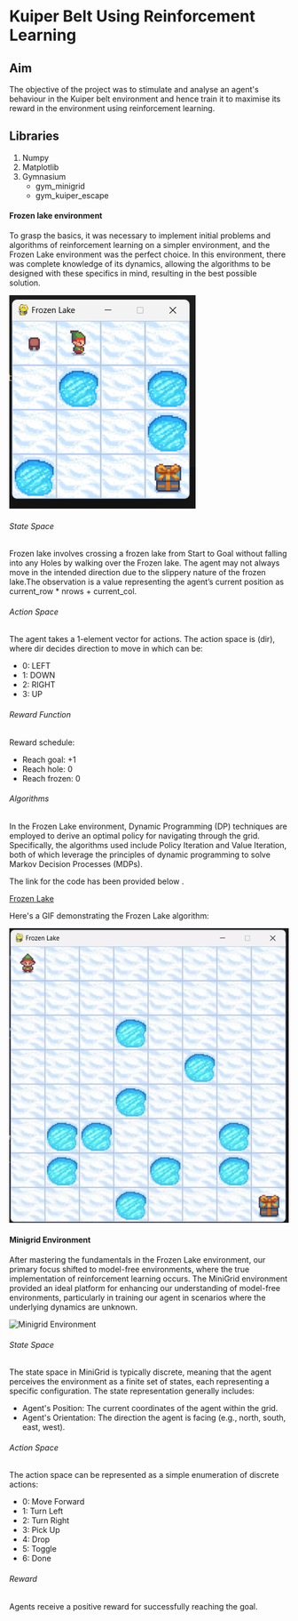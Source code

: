 # Kuiper Belt Using Reinforcement Learning


## Aim
The objective of the project was to stimulate and analyse an agent's behaviour in the Kuiper belt environment and hence train it to maximise its reward in the environment using reinforcement learning.


## Libraries
1. Numpy
2. Matplotlib
3. Gymnasium
   - gym_minigrid
   - gym_kuiper_escape

#### Frozen lake environment
To grasp the basics, it was necessary to implement initial problems and algorithms of reinforcement learning on a simpler environment, and the Frozen Lake environment was the perfect choice. In this environment, there was complete knowledge of its dynamics, allowing the algorithms to be designed with these specifics in mind, resulting in the best possible solution.

![Frozen Lake Env](Images/Frozen_Lake.png)

###### State Space
Frozen lake involves crossing a frozen lake from Start to Goal without falling into any Holes by walking over the Frozen lake. The agent may not always move in the intended direction due to the slippery nature of the frozen lake.The observation is a value representing the agent’s current position as current_row * nrows + current_col.

###### Action Space
The agent takes a 1-element vector for actions. The action space is (dir), where dir decides direction to move in which can be:
   - 0: LEFT
   - 1: DOWN
   - 2: RIGHT
   - 3: UP

###### Reward Function
Reward schedule:
   - Reach goal: +1
   - Reach hole: 0
   - Reach frozen: 0

###### Algorithms
In the Frozen Lake environment, Dynamic Programming (DP) techniques are employed to derive an optimal policy for navigating through the grid. Specifically, the algorithms used include Policy Iteration and Value Iteration, both of which leverage the principles of dynamic programming to solve Markov Decision Processes (MDPs).

The link for the code has been provided below .

[Frozen Lake](Codes/my_Frozen_Lake.py)




Here's a GIF demonstrating the Frozen Lake algorithm:

![Frozen Lake](Gifs/Frozen_Lake_gif.gif)




#### Minigrid Environment
After mastering the fundamentals in the Frozen Lake environment, our primary focus shifted to model-free environments, where the true implementation of reinforcement learning occurs. The MiniGrid environment provided an ideal platform for enhancing our understanding of model-free environments, particularly in training our agent in scenarios where the underlying dynamics are unknown.

![Minigrid Environment]()

###### State Space
The state space in MiniGrid is typically discrete, meaning that the agent perceives the environment as a finite set of states, each representing a specific configuration. The state representation generally includes:

   - Agent's Position: The current coordinates of the agent within the grid.
   - Agent's Orientation: The direction the agent is facing (e.g., north, south, east, west).


###### Action Space
The action space can be represented as a simple enumeration of discrete actions:

   - 0: Move Forward
   - 1: Turn Left
   - 2: Turn Right
   - 3: Pick Up
   - 4: Drop
   - 5: Toggle
   - 6: Done

###### Reward
Agents receive a positive reward for successfully reaching the goal.
